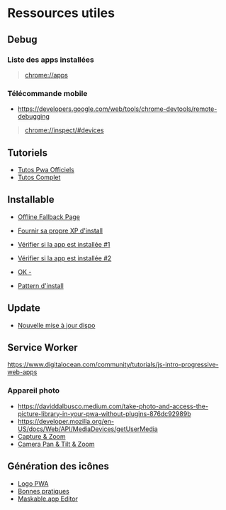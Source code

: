 # Ressources utiles

## Debug

### Liste des apps installées 
> [chrome://apps](chrome://apps)

### Télécommande mobile 

- https://developers.google.com/web/tools/chrome-devtools/remote-debugging
> [chrome://inspect/#devices](chrome://inspect/#devices)  
    
## Tutoriels

- [Tutos Pwa Officiels](https://web.dev/progressive-web-apps/)
- [Tutos Complet](https://medium.com/@guillaumeandre/progressive-web-app-pwa-fichier-web-app-manifest-7292db378af5)

## Installable

- [Offline Fallback Page](https://web.dev/offline-fallback-page/)

- [Fournir sa propre XP d'install](https://web.dev/customize-install/)

- [Vérifier si la app est installée #1](https://web.dev/get-installed-related-apps/)

- [Vérifier si la app est installée #2](https://glitch.com/edit/#!/gira-same-domain?path=index.html%3A1%3A0)

- [OK - ](https://medium.com/dev-channel/detect-if-your-native-app-is-installed-from-your-web-site-2e690b7cb6fb)

- [Pattern d'install](https://web.dev/promote-install/)

## Update

- [Nouvelle mise à jour dispo](https://medium.com/progressive-web-apps/pwa-create-a-new-update-available-notification-using-service-workers-18be9168d717)

## Service Worker

https://www.digitalocean.com/community/tutorials/js-intro-progressive-web-apps

### Appareil photo

- https://daviddalbusco.medium.com/take-photo-and-access-the-picture-library-in-your-pwa-without-plugins-876dc92989b
- https://developer.mozilla.org/en-US/docs/Web/API/MediaDevices/getUserMedia
- [Capture & Zoom](https://developers.google.com/web/updates/2016/12/imagecapture)
- [Camera Pan & Tilt & Zoom](https://web.dev/camera-pan-tilt-zoom/)

## Génération des icônes

- [Logo PWA](https://fr.wikipedia.org/wiki/Fichier:PWA_logo.svg)
- [Bonnes pratiques](https://web.dev/maskable-icon/)
- [Maskable.app Editor](https://maskable.app/editor)